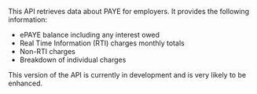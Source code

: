 This API retrieves data about PAYE for employers. It provides the following information:
* ePAYE balance including any interest owed
* Real Time Information (RTI) charges monthly totals
* Non-RTI charges
* Breakdown of individual charges

This version of the API is currently in development and is very likely to be enhanced.
